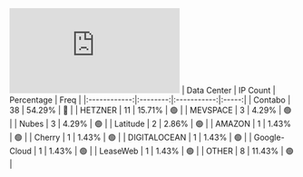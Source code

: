 ![Diagramm](https://github.com/111STAVR111/props/blob/main/Story/Decentralization/1/README.md)
| Data Center | IP Count | Percentage | Freq |
|:------------:|:--------:|:-----------:|:-----:|
| Contabo | 38 | 54.29% | 🔴 |
| HETZNER | 11 | 15.71% | 🟢 |
| MEVSPACE | 3 | 4.29% | 🟢 |
| Nubes | 3 | 4.29% | 🟢 |
| Latitude | 2 | 2.86% | 🟢 |
| AMAZON | 1 | 1.43% | 🟢 |
| Cherry | 1 | 1.43% | 🟢 |
| DIGITALOCEAN | 1 | 1.43% | 🟢 |
| Google-Cloud | 1 | 1.43% | 🟢 |
| LeaseWeb | 1 | 1.43% | 🟢 |
| OTHER | 8 | 11.43% | 🟢 |